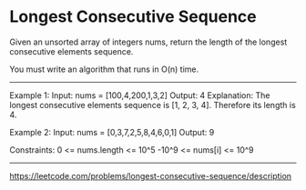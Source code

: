 # Longest Consecutive Sequence

Given an unsorted array of integers nums, return the length of the longest consecutive elements sequence.

You must write an algorithm that runs in O(n) time.

---

Example 1:
Input: nums = [100,4,200,1,3,2]
Output: 4
Explanation: The longest consecutive elements sequence is [1, 2, 3, 4]. Therefore its length is 4.

Example 2:
Input: nums = [0,3,7,2,5,8,4,6,0,1]
Output: 9

Constraints:
0 <= nums.length <= 10^5
-10^9 <= nums[i] <= 10^9

---

https://leetcode.com/problems/longest-consecutive-sequence/description
